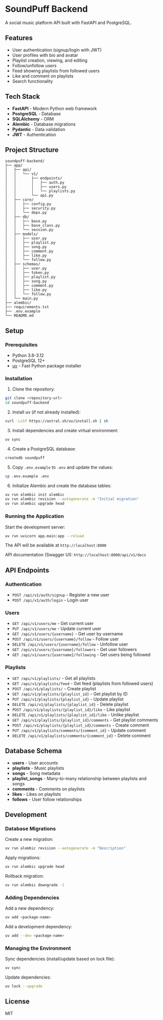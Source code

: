 # SoundPuff Backend

A social music platform API built with FastAPI and PostgreSQL.

## Features

- User authentication (signup/login with JWT)
- User profiles with bio and avatar
- Playlist creation, viewing, and editing
- Follow/unfollow users
- Feed showing playlists from followed users
- Like and comment on playlists
- Search functionality

## Tech Stack

- **FastAPI** - Modern Python web framework
- **PostgreSQL** - Database
- **SQLAlchemy** - ORM
- **Alembic** - Database migrations
- **Pydantic** - Data validation
- **JWT** - Authentication

## Project Structure

```
soundpuff-backend/
├── app/
│   ├── api/
│   │   └── v1/
│   │       ├── endpoints/
│   │       │   ├── auth.py
│   │       │   ├── users.py
│   │       │   └── playlists.py
│   │       └── api.py
│   ├── core/
│   │   ├── config.py
│   │   ├── security.py
│   │   └── deps.py
│   ├── db/
│   │   ├── base.py
│   │   ├── base_class.py
│   │   └── session.py
│   ├── models/
│   │   ├── user.py
│   │   ├── playlist.py
│   │   ├── song.py
│   │   ├── comment.py
│   │   ├── like.py
│   │   └── follow.py
│   ├── schemas/
│   │   ├── user.py
│   │   ├── token.py
│   │   ├── playlist.py
│   │   ├── song.py
│   │   ├── comment.py
│   │   ├── like.py
│   │   └── follow.py
│   └── main.py
├── alembic/
├── requirements.txt
├── .env.example
└── README.md
```

## Setup

### Prerequisites

- Python 3.8-3.12
- PostgreSQL 12+
- [uv](https://docs.astral.sh/uv/) - Fast Python package installer

### Installation

1. Clone the repository:
```bash
git clone <repository-url>
cd soundpuff-backend
```

2. Install uv (if not already installed):
```bash
curl -LsSf https://astral.sh/uv/install.sh | sh
```

3. Install dependencies and create virtual environment:
```bash
uv sync
```

4. Create a PostgreSQL database:
```bash
createdb soundpuff
```

5. Copy `.env.example` to `.env` and update the values:
```bash
cp .env.example .env
```

6. Initialize Alembic and create the database tables:
```bash
uv run alembic init alembic
uv run alembic revision --autogenerate -m "Initial migration"
uv run alembic upgrade head
```

### Running the Application

Start the development server:
```bash
uv run uvicorn app.main:app --reload
```

The API will be available at `http://localhost:8000`

API documentation (Swagger UI): `http://localhost:8000/api/v1/docs`

## API Endpoints

### Authentication
- `POST /api/v1/auth/signup` - Register a new user
- `POST /api/v1/auth/login` - Login user

### Users
- `GET /api/v1/users/me` - Get current user
- `PUT /api/v1/users/me` - Update current user
- `GET /api/v1/users/{username}` - Get user by username
- `POST /api/v1/users/{username}/follow` - Follow user
- `DELETE /api/v1/users/{username}/follow` - Unfollow user
- `GET /api/v1/users/{username}/followers` - Get user followers
- `GET /api/v1/users/{username}/following` - Get users being followed

### Playlists
- `GET /api/v1/playlists/` - Get all playlists
- `GET /api/v1/playlists/feed` - Get feed (playlists from followed users)
- `POST /api/v1/playlists/` - Create playlist
- `GET /api/v1/playlists/{playlist_id}` - Get playlist by ID
- `PUT /api/v1/playlists/{playlist_id}` - Update playlist
- `DELETE /api/v1/playlists/{playlist_id}` - Delete playlist
- `POST /api/v1/playlists/{playlist_id}/like` - Like playlist
- `DELETE /api/v1/playlists/{playlist_id}/like` - Unlike playlist
- `GET /api/v1/playlists/{playlist_id}/comments` - Get playlist comments
- `POST /api/v1/playlists/{playlist_id}/comments` - Create comment
- `PUT /api/v1/playlists/comments/{comment_id}` - Update comment
- `DELETE /api/v1/playlists/comments/{comment_id}` - Delete comment

## Database Schema

- **users** - User accounts
- **playlists** - Music playlists
- **songs** - Song metadata
- **playlist_songs** - Many-to-many relationship between playlists and songs
- **comments** - Comments on playlists
- **likes** - Likes on playlists
- **follows** - User follow relationships

## Development

### Database Migrations

Create a new migration:
```bash
uv run alembic revision --autogenerate -m "Description"
```

Apply migrations:
```bash
uv run alembic upgrade head
```

Rollback migration:
```bash
uv run alembic downgrade -1
```

### Adding Dependencies

Add a new dependency:
```bash
uv add <package-name>
```

Add a development dependency:
```bash
uv add --dev <package-name>
```

### Managing the Environment

Sync dependencies (install/update based on lock file):
```bash
uv sync
```

Update dependencies:
```bash
uv lock --upgrade
```

## License

MIT
